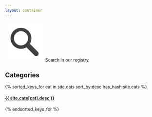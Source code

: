 ```yaml
---
layout: container
---
```


[![search](/img/front/search.png) Search in our registry](http://biojs.net/registry-ui/client/)
 

Categories
---

{% sorted_keys_for cat in site.cats sort_by:desc has_hash:site.cats %}
<h4> <a href="/categories/{{ cat }}/index.html"> {{ site.cats[cat].desc }} </a> </h4>
{% endsorted_keys_for %}
